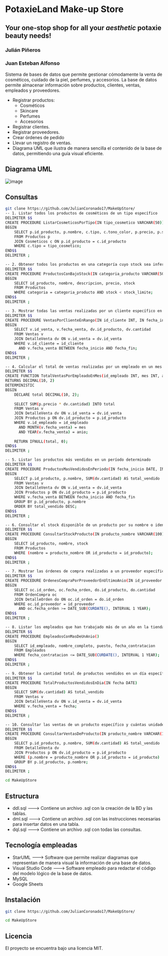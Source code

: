 # PotaxieLand Make-up Store

## Your one-stop shop for all your *aesthetic* potaxie beauty needs! 

### Julián Piñeros
### Juan Esteban Alfonso

Sistema de bases de datos que permite gestionar cómodamente la venta de cosméticos, cuidado de la piel, perfumes, y accesorios. La base de datos permite almacenar información sobre productos, clientes, ventas, empleados y proveedores.

- Registrar productos:
  - Cosméticos
  - Skincare
  - Perfumes
  - Accesorios
- Registrar clientes.
- Registrar proveedores.
- Crear órdenes de pedido
- Llevar un registro de ventas.
- Diagrama UML que ilustra de manera sencilla el contenido de la base de datos, permitiendo una guía visual eficiente.

## Diagrama UML

![image](https://github.com/user-attachments/assets/c0bb8d86-b274-4de1-8b81-0ca6b22b7047)

## Consultas 

```bash
git clone https://github.com/JulianCoronado17/MakeUpStore/
-- 1. Listar todos los productos de cosméticos de un tipo específico
DELIMITER $$
CREATE PROCEDURE ListarCosmeticosPorTipo(IN tipo_cosmetico VARCHAR(50))
BEGIN
    SELECT p.id_producto, p.nombre, c.tipo, c.tono_color, p.precio, p.stock
    FROM Productos p
    JOIN Cosmeticos c ON p.id_producto = c.id_producto
    WHERE c.tipo = tipo_cosmetico;
END$$
DELIMITER ;

-- 2. Obtener todos los productos en una categoría cuyo stock sea inferior a un valor dado
DELIMITER $$
CREATE PROCEDURE ProductosConBajoStock(IN categoria_producto VARCHAR(50), IN stock_limite INT)
BEGIN
    SELECT id_producto, nombre, descripcion, precio, stock
    FROM Productos
    WHERE categoria = categoria_producto AND stock < stock_limite;
END$$
DELIMITER ;

-- 3. Mostrar todas las ventas realizadas por un cliente específico en un rango de fechas
DELIMITER $$
CREATE PROCEDURE VentasPorClienteEnRango(IN id_cliente INT, IN fecha_inicio DATE, IN fecha_fin DATE)
BEGIN
    SELECT v.id_venta, v.fecha_venta, dv.id_producto, dv.cantidad
    FROM Ventas v
    JOIN DetalleVenta dv ON v.id_venta = dv.id_venta
    WHERE v.id_cliente = id_cliente
      AND v.fecha_venta BETWEEN fecha_inicio AND fecha_fin;
END$$
DELIMITER ;

-- 4. Calcular el total de ventas realizadas por un empleado en un mes dado
DELIMITER $$
CREATE FUNCTION TotalVentasPorEmpleadoEnMes(id_empleado INT, mes INT, anio INT)
RETURNS DECIMAL(10, 2)
DETERMINISTIC
BEGIN
    DECLARE total DECIMAL(10, 2);
    
    SELECT SUM(p.precio * dv.cantidad) INTO total
    FROM Ventas v
    JOIN DetalleVenta dv ON v.id_venta = dv.id_venta
    JOIN Productos p ON dv.id_producto = p.id_producto
    WHERE v.id_empleado = id_empleado
      AND MONTH(v.fecha_venta) = mes
      AND YEAR(v.fecha_venta) = anio;
    
    RETURN IFNULL(total, 0);
END$$
DELIMITER ;

-- 5. Listar los productos más vendidos en un período determinado
DELIMITER $$
CREATE PROCEDURE ProductosMasVendidosEnPeriodo(IN fecha_inicio DATE, IN fecha_fin DATE)
BEGIN
    SELECT p.id_producto, p.nombre, SUM(dv.cantidad) AS total_vendido
    FROM Ventas v
    JOIN DetalleVenta dv ON v.id_venta = dv.id_venta
    JOIN Productos p ON dv.id_producto = p.id_producto
    WHERE v.fecha_venta BETWEEN fecha_inicio AND fecha_fin
    GROUP BY p.id_producto, p.nombre
    ORDER BY total_vendido DESC;
END$$
DELIMITER ;

-- 6. Consultar el stock disponible de un producto por su nombre o identificador
DELIMITER $$
CREATE PROCEDURE ConsultarStockProducto(IN producto_nombre VARCHAR(100), IN id_producto INT)
BEGIN
    SELECT id_producto, nombre, stock
    FROM Productos
    WHERE (nombre = producto_nombre OR id_producto = id_producto);
END$$
DELIMITER ;

-- 7. Mostrar las órdenes de compra realizadas a un proveedor específico en el último año
DELIMITER $$
CREATE PROCEDURE OrdenesCompraPorProveedorEnUltimoAnio(IN id_proveedor INT)
BEGIN
    SELECT oc.id_orden, oc.fecha_orden, do.id_producto, do.cantidad
    FROM OrdenCompra oc
    JOIN DetalleOrden do ON oc.id_orden = do.id_orden
    WHERE oc.id_proveedor = id_proveedor
      AND oc.fecha_orden >= DATE_SUB(CURDATE(), INTERVAL 1 YEAR);
END$$
DELIMITER ;

-- 8. Listar los empleados que han trabajado más de un año en la tienda
DELIMITER $$
CREATE PROCEDURE EmpleadosConMasDeUnAnio()
BEGIN
    SELECT id_empleado, nombre_completo, puesto, fecha_contratacion
    FROM Empleados
    WHERE fecha_contratacion <= DATE_SUB(CURDATE(), INTERVAL 1 YEAR);
END$$
DELIMITER ;

-- 9. Obtener la cantidad total de productos vendidos en un día específico
DELIMITER $$
CREATE PROCEDURE TotalProductosVendidosEnDia(IN fecha DATE)
BEGIN
    SELECT SUM(dv.cantidad) AS total_vendido
    FROM Ventas v
    JOIN DetalleVenta dv ON v.id_venta = dv.id_venta
    WHERE v.fecha_venta = fecha;
END$$
DELIMITER ;

-- 10. Consultar las ventas de un producto específico y cuántas unidades se vendieron
DELIMITER $$
CREATE PROCEDURE ConsultarVentasDeProducto(IN producto_nombre VARCHAR(100), IN id_producto INT)
BEGIN
    SELECT p.id_producto, p.nombre, SUM(dv.cantidad) AS total_vendido
    FROM DetalleVenta dv
    JOIN Productos p ON dv.id_producto = p.id_producto
    WHERE (p.nombre = producto_nombre OR p.id_producto = id_producto)
    GROUP BY p.id_producto, p.nombre;
END$$
DELIMITER ;

cd MakeUpStore
```

##  Estructura

- ddl.sql ---> Contiene un archivo .sql con la creación de la BD y las tablas.
- dml.sql ---> Contiene un archivo .sql con las instrucciones necesarias para insertar datos en una tabla.
- dql.sql ---> Contiene un archivo .sql con todas las consultas.

##  Tecnología empleadas

- StarUML ---> Software que permite realizar diagramas que representan de manera visual la información de una base de datos.
- Visual Studio Code ---> Software empleado para redactar el código del modelo lógico de la base de datos.
- MySQL
- Google Sheets

##  Instalación

```bash
git clone https://github.com/JulianCoronado17/MakeUpStore/

cd MakeUpStore
```

## Licencia

El proyecto se encuentra bajo una licencia MIT.
